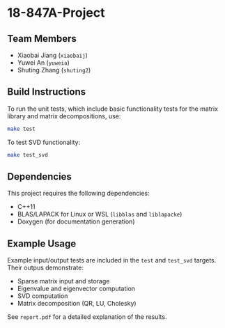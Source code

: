 # 18-847A-Project

## Team Members
- Xiaobai Jiang (`xiaobaij`)
- Yuwei An (`yuweia`)
- Shuting Zhang (`shuting2`)

## Build Instructions

To run the unit tests, which include basic functionality tests for the matrix library and matrix decompositions, use:

```bash
make test
```
To test SVD functionality:

```bash
make test_svd
```

## Dependencies
This project requires the following dependencies:
- C++11
- BLAS/LAPACK for Linux or WSL (`libblas` and `liblapacke`)
- Doxygen (for documentation generation)

## Example Usage

Example input/output tests are included in the `test` and `test_svd` targets. Their outpus demonstrate:
- Sparse matrix input and storage
- Eigenvalue and eigenvector computation
- SVD computation
- Matrix decomposition (QR, LU, Cholesky)

See `report.pdf` for a detailed explanation of the results.